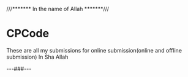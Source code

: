 ///******* In the name of Allah *******///
# CPCode
These are all my submissions for online submission(online and offline submission)
In Sha Allah 


---###---
